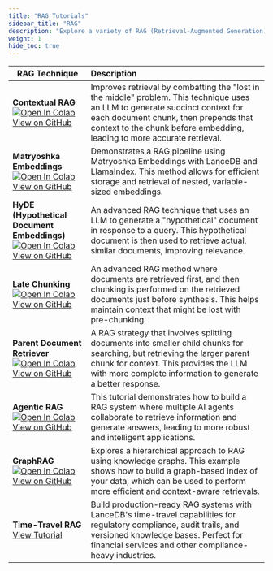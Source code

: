 ```yaml
---
title: "RAG Tutorials"
sidebar_title: "RAG"
description: "Explore a variety of RAG (Retrieval-Augmented Generation) applications with LanceDB."
weight: 1
hide_toc: true
---
```


| RAG Technique | Description |
|----------|:------------|
| **Contextual RAG** <br> <a href="https://colab.research.google.com/github/lancedb/vectordb-recipes/blob/main/examples/Contextual-RAG/Anthropic_Contextual_RAG.ipynb" target="_blank"><img src="https://colab.research.google.com/assets/colab-badge.svg" alt="Open In Colab"></a> <br> [View on GitHub](https://github.com/lancedb/vectordb-recipes/tree/main/examples/Contextual-RAG) | Improves retrieval by combatting the "lost in the middle" problem. This technique uses an LLM to generate succinct context for each document chunk, then prepends that context to the chunk before embedding, leading to more accurate retrieval. |
| **Matryoshka Embeddings** <br> <a href="https://colab.research.google.com/github/lancedb/vectordb-recipes/blob/main/tutorials/RAG-with_MatryoshkaEmbed-Llamaindex/RAG_with_MatryoshkaEmbedding_and_Llamaindex.ipynb" target="_blank"><img src="https://colab.research.google.com/assets/colab-badge.svg" alt="Open In Colab"></a> <br> [View on GitHub](https://github.com/lancedb/vectordb-recipes/tree/main/tutorials/RAG-with_MatryoshkaEmbed-Llamaindex) | Demonstrates a RAG pipeline using Matryoshka Embeddings with LanceDB and LlamaIndex. This method allows for efficient storage and retrieval of nested, variable-sized embeddings. |
| **HyDE (Hypothetical Document Embeddings)** <br> <a href="https://colab.research.google.com/github/lancedb/vectordb-recipes/blob/main/examples/Advance-RAG-with-HyDE/main.ipynb" target="_blank"><img src="https://colab.research.google.com/assets/colab-badge.svg" alt="Open In Colab"></a> <br> [View on GitHub](https://github.com/lancedb/vectordb-recipes/tree/main/examples/Advance-RAG-with-HyDE) | An advanced RAG technique that uses an LLM to generate a "hypothetical" document in response to a query. This hypothetical document is then used to retrieve actual, similar documents, improving relevance. |
| **Late Chunking** <br> <a href="https://colab.research.google.com/github/lancedb/vectordb-recipes/blob/main/examples/Advanced_RAG_Late_Chunking/Late_Chunking_(Chunked_Pooling).ipynb" target="_blank"><img src="https://colab.research.google.com/assets/colab-badge.svg" alt="Open In Colab"></a> <br> [View on GitHub](https://github.com/lancedb/vectordb-recipes/tree/main/examples/Advanced_RAG_Late_Chunking) | An advanced RAG method where documents are retrieved first, and then chunking is performed on the retrieved documents just before synthesis. This helps maintain context that might be lost with pre-chunking. |
| **Parent Document Retriever** <br> <a href="https://colab.research.google.com/github/lancedb/vectordb-recipes/blob/main/examples/parent_document_retriever/main.ipynb" target="_blank"><img src="https://colab.research.google.com/assets/colab-badge.svg" alt="Open In Colab"></a> <br> [View on GitHub](https://github.com/lancedb/vectordb-recipes/tree/main/examples/parent_document_retriever) | A RAG strategy that involves splitting documents into smaller child chunks for searching, but retrieving the larger parent chunk for context. This provides the LLM with more complete information to generate a better response. |
| **Agentic RAG** <br> <a href="https://colab.research.google.com/github/lancedb/vectordb-recipes/blob/main/tutorials/Agentic_RAG/main.ipynb" target="_blank"><img src="https://colab.research.google.com/assets/colab-badge.svg" alt="Open In Colab"></a> <br> [View on GitHub](https://github.com/lancedb/vectordb-recipes/tree/main/tutorials/Agentic_RAG) | This tutorial demonstrates how to build a RAG system where multiple AI agents collaborate to retrieve information and generate answers, leading to more robust and intelligent applications. |
| **GraphRAG** <br> <a href="https://colab.research.google.com/github/lancedb/vectordb-recipes/blob/main/examples/Graphrag/main.ipynb" target="_blank"><img src="https://colab.research.google.com/assets/colab-badge.svg" alt="Open In Colab"></a> <br> [View on GitHub](https://github.com/lancedb/vectordb-recipes/tree/main/examples/Graphrag) | Explores a hierarchical approach to RAG using knowledge graphs. This example shows how to build a graph-based index of your data, which can be used to perform more efficient and context-aware retrievals. |
| **Time-Travel RAG** <br> [View Tutorial](./time-travel-rag/) | Build production-ready RAG systems with LanceDB's time-travel capabilities for regulatory compliance, audit trails, and versioned knowledge bases. Perfect for financial services and other compliance-heavy industries. |

